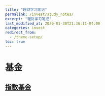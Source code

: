 ```yaml
---
title: "理财学习笔记"
permalink: /invest/study_notes/
excerpt: "理财学习笔记"
last_modified_at: 2020-01-30T21:36:11-04:00
categories: invest
redirect_from:
  - /theme-setup/
toc: true
---
```


# 基金

## [指数基金](/invest/index-fund/)
